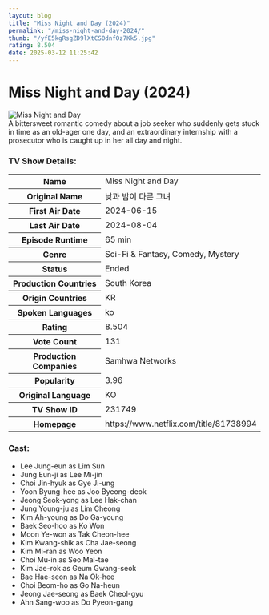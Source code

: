 ```yaml
---
layout: blog
title: "Miss Night and Day (2024)"
permalink: "/miss-night-and-day-2024/"
thumb: "/yfE5kgRsgZD9lXtCS0dnfOz7Kk5.jpg"
rating: 8.504
date: 2025-03-12 11:25:42
---
```

<h1 class="title">Miss Night and Day (2024)</h1><div class="poster"><img src="{{ site.imglink }}/yfE5kgRsgZD9lXtCS0dnfOz7Kk5.jpg" class="img-fluid my-3" alt="Miss Night and Day"/></div><div class="plot">A bittersweet romantic comedy about a job seeker who suddenly gets stuck in time as an old-ager one day, and an extraordinary internship with a prosecutor who is caught up in her all day and night.</div><h3>TV Show Details:</h3><table class="table table-bordered details"><tr><th>Name</th><td>Miss Night and Day</td></tr><tr><th>Original Name</th><td>낮과 밤이 다른 그녀</td></tr><tr><th>First Air Date</th><td>2024-06-15</td></tr><tr><th>Last Air Date</th><td>2024-08-04</td></tr><tr><th>Episode Runtime</th><td>65 min</td></tr><tr><th>Genre</th><td>Sci-Fi & Fantasy, Comedy, Mystery</td></tr><tr><th>Status</th><td>Ended</td></tr><tr><th>Production Countries</th><td>South Korea</td></tr><tr><th>Origin Countries</th><td>KR</td></tr><tr><th>Spoken Languages</th><td>ko</td></tr><tr><th>Rating</th><td>8.504</td></tr><tr><th>Vote Count</th><td>131</td></tr><tr><th>Production Companies</th><td>Samhwa Networks</td></tr><tr><th>Popularity</th><td>3.96</td></tr><tr><th>Original Language</th><td>KO</td></tr><tr><th>TV Show ID</th><td>231749</td></tr><tr><th>Homepage</th><td>https://www.netflix.com/title/81738994</td></tr></table><h3>Cast:</h3><ul class="list-group cast"><li>Lee Jung-eun as Lim Sun</li><li>Jung Eun-ji as Lee Mi-jin</li><li>Choi Jin-hyuk as Gye Ji-ung</li><li>Yoon Byung-hee as Joo Byeong-deok</li><li>Jeong Seok-yong as Lee Hak-chan</li><li>Jung Young-ju as Lim Cheong</li><li>Kim Ah-young as Do Ga-young</li><li>Baek Seo-hoo as Ko Won</li><li>Moon Ye-won as Tak Cheon-hee</li><li>Kim Kwang-shik as Cha Jae-seong</li><li>Kim Mi-ran as Woo Yeon</li><li>Choi Mu-in as Seo Mal-tae</li><li>Kim Jae-rok as Geum Gwang-seok</li><li>Bae Hae-seon as Na Ok-hee</li><li>Choi Beom-ho as Go Na-heun</li><li>Jeong Jae-seong as Baek Cheol-gyu</li><li>Ahn Sang-woo as Do Pyeon-gang</li></ul>